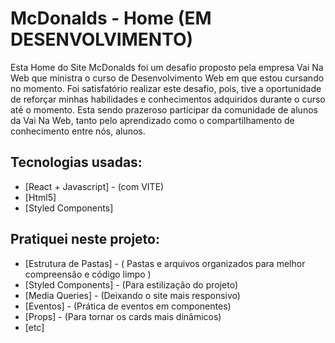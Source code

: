 # McDonalds - Home (EM DESENVOLVIMENTO)

Esta Home do Site McDonalds foi um desafio proposto pela empresa Vai Na Web que ministra o curso de Desenvolvimento Web em que estou cursando no momento. Foi satisfatório realizar este desafio, pois, tive a oportunidade de reforçar minhas habilidades e conhecimentos adquiridos durante o curso até o momento. Esta sendo prazeroso participar da comunidade de alunos da Vai Na Web, tanto pelo aprendizado como o compartilhamento de conhecimento entre nós, alunos. 

## Tecnologias usadas:

- [React + Javascript] - (com VITE)
- [Html5]
- [Styled Components]

## Pratiquei neste projeto:

- [Estrutura de Pastas] - ( Pastas e arquivos organizados para melhor compreensão e código limpo )
- [Styled Components] - (Para estilização do projeto)
- [Media Queries] - (Deixando o site mais responsivo)
- [Eventos] - (Prática de eventos em componentes)
- [Props] - (Para tornar os cards mais dinâmicos)
- [etc]

